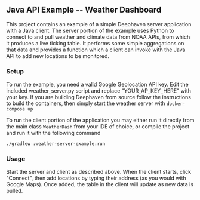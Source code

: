 ## Java API Example -- Weather Dashboard
This project contains an example of a simple Deephaven server application with a Java client.
The server portion of the example uses Python to connect to and pull weather and climate data from NOAA APIs, from which
it produces a live ticking table.  It performs some simple aggregations on that data
and provides a function which a client can invoke with the Java API
to add new locations to be monitored.

### Setup
To run the example, you need a valid Google Geolocation API key.  Edit the included weather_server.py script
and replace "YOUR_AP_KEY_HERE" with your key.  If you are building Deephaven from source follow the instructions to build
the containers,  then simply start the weather server with `docker-compose up`

To run the client portion of the application you may either run it directly from the main class `WeatherDash` from your 
IDE of choice, or compile the project and run it with the following command

`./gradlew :weather-server-example:run`

### Usage

Start the server and client as described above.  When the client starts, click "Connect", then add locations by typing
their address (as you would with Google Maps).  Once added, the table in the client will update as new data is pulled.
